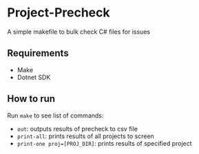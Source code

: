 # Project-Precheck
A simple makefile to bulk check C# files for issues

## Requirements
- Make
- Dotnet SDK

## How to run
Run `make` to see list of commands:
- `out`: outputs results of precheck to csv file
- `print-all`: prints results of all projects to screen
- `print-one proj=[PROJ_DIR]`: prints results of specified project
